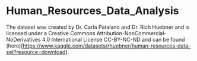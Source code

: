 # Human_Resources_Data_Analysis

The dataset was created by Dr. Carla Patalano and Dr. Rich Huebner and is licensed under a Creative Commons Attribution-NonCommercial-NoDerivatives 4.0 International License CC-BY-NC-ND and can be found (here)[https://www.kaggle.com/datasets/rhuebner/human-resources-data-set?resource=download].
